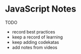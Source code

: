 # JavaScript Notes

TODO

- record best practices
- keep a record of learning
- keep adding codekatas
- add notes from videos
